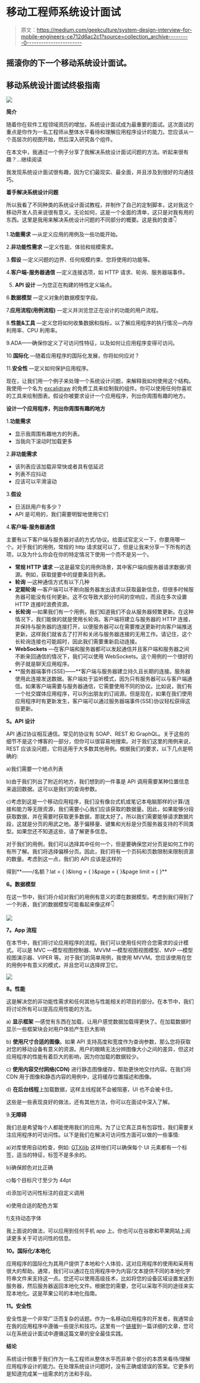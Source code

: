 # 移动工程师系统设计面试

> 原文：<https://medium.com/geekculture/system-design-interview-for-mobile-engineers-ce712d6ac2c1?source=collection_archive---------0----------------------->

## 摇滚你的下一个移动系统设计面试。

## 移动系统设计面试终极指南

![](img/dee431792b9420ffb3088e27aaeee6c9.png)

**简介**

随着你在软件工程领域资历的增加，系统设计面试成为最重要的面试。这次面试的重点是你作为一名工程师从整体水平看待和理解应用程序设计的能力。您应该从一个高层次的视图开始，然后深入研究各个组件。

在本文中，我通过一个例子分享了我解决系统设计面试问题的方法。听起来很有趣？…继续阅读

我发现系统设计面试很有趣，因为它们最现实、最全面，并且涉及到很好的沟通技巧。

**着手解决系统设计问题**

所以我看了不同种类的系统设计面试教程，并制作了自己的定制脚本，这对我这个移动开发人员来说很有意义。无论如何，这是一个全面的清单，这只是对我有用的东西。这里是我用来解决系统设计问题的不同部分的概要。这是我的食谱👇

1.**功能需求** —从定义应用的用例及一些功能开始。

2.**非功能性需求** —定义性能、体验和规模需求。

3.**假设** —定义问题的边界、任何规模约束、您将使用的功能等。

4.**客户端-服务器通信** —定义连接选项，如 HTTP 请求、轮询、服务器端事件。

5. **API 设计** —为您正在构建的特性定义端点。

6.**数据模型** —定义对象的数据模型字段。

7.**应用流程(用例流程)** —定义并浏览您正在设计的功能的用户流程。

8.**性能&工具** —定义您将如何收集数据和指标，以了解应用程序的执行情况—内存利用率、CPU 利用率。

9.ADA——确保你定义了可访问性特征，以及如何让应用程序变得可访问。

10.**国际化** —随着应用程序的国际化发展，你将如何应对？

11.**安全性** —定义如何保护应用程序。

现在，让我们用一个例子来处理一个系统设计问题，来解释我如何使用这个结构。我使用一个名为 [excalidraw](https://excalidraw.com/) 的免费工具来绘制我的组件。你可以使用任何你喜欢的工具来绘制图表。假设你被要求设计一个应用程序，列出你周围有趣的地方。

**设计一个应用程序，列出你周围有趣的地方**

1.**功能需求**

*   显示我周围有趣地方的列表。
*   当我向下滚动时加载更多

2.**非功能需求**

*   该列表应该加载非常快或者具有低延迟
*   列表不应抖动
*   应该可以平滑滚动

3.**假设**

*   日活跃用户有多少？
*   API 是可用的，我们需要明智地使用它们

4.**客户端-服务器通信**

主要有以下客户端与服务器对话的方式/协议。给面试官定义一下，你要用哪一个。对于我们的用例，常规的 http 请求就可以了，但是让我来分享一下所有的选项，以及为什么你会在你的特定情况下使用一个而不是另一个。

*   **常规 HTTP 请求** —这是最常见的用例场景，其中客户端向服务器请求数据/资源。例如，获取提要中的提要条目列表。
*   **轮询** —这种通信方式有以下几种
*   **定期轮询** —客户端可以不断向服务器发出请求以获取最新信息，但很多时候服务器可能没有任何更新。这不仅导致大部分时间的空响应，而且在多次设置 HTTP 连接时浪费资源。
*   **长轮询** —如果我们有一个用例，我们知道我们不会从服务器频繁更新。在这种情况下，我们能做的就是使用长轮询。客户端将建立与服务器的 HTTP 连接，并保持与服务器的连接打开，以便服务器可以在需要推送更新时向客户端推送更新。这样我们就省去了打开和关闭与服务器连接的无用工作。请记住，这个长轮询连接也可能超时，因此我们需要重新启动连接。
*   **WebSockets** —在客户端和服务器都可以发起通信并且客户端和服务器之间不断来回通信的情况下，我们可以使用 WebSockets。这个用例的一个很好的例子就是聊天应用程序。
*   **服务器端事件(SSE)——**客户端与服务器建立持久且长期的连接。服务器使用此连接发送数据。客户端处于监听模式，因为只有服务器可以与客户端通信。如果客户端需要与服务器通信，它需要使用不同的协议。比如说，我们有一个社交媒体应用程序，可以列出朋友的订阅源。但是现在，如果在我们使用应用程序时有更新发生，客户端可以通过服务器端事件(SSE)协议轻松获得这些更新。

**5。API 设计**

API 通过协议相互通信。常见的协议有 SOAP、REST 和 GraphQL。关于这些的细节不是这个博客的一部分，但你可以很容易地搜索。对于我们这里的用例来说，REST 应该没问题，它将适用于大多数其他用例。根据我们的要求，以下几点是明确的:

a)我们需要一个地点列表

b)由于我们列出了附近的地方，我们想到的一件事是 API 调用需要某种位置信息来返回数据。这可以是我们的查询参数。

c)考虑到这是一个移动应用程序，我们没有像台式机或笔记本电脑那样的计算/连接和能力等无限资源，我们需要小心我们应该获取的数据量。因此，如果能够分段获取数据，并在需要时获取更多数据，那就太好了。所以我们需要能够请求数据片段，这就是分页的用武之地。基于偏移量、键集和光标是分页服务器支持的不同类型。如果您还不知道这些，请了解更多信息。

对于我们的用例，我们可以选择其中任何一个，但是要确保您对分页是如何工作的有所了解。我们将选择偏移分页。因此，我们将有一个页码和页数限制来限制资源的数量。考虑到这一点，我们的 API 应该是这样的

得到**——/名额？lat = { }&long = { }&page = { }&page limit = { }**

**6。数据模型**

在这一节中，我们将介绍对我们的用例有意义的潜在数据模型。考虑到我们得到了一个列表，我们的数据模型可能看起来像这样👇

![](img/02c0c0ae06abe7e2a9a548fd958d1379.png)

**7。App 流程**

在本节中，我们将讨论应用程序的流程。我们可以使用任何符合您需求的设计模式。可以是 MVC —模型视图控制器、MVVM —模型视图视图模型、MVP —模型视图演示器、VIPER 等。对于我们的简单用例，我使用 MVVM。您应该使用在您的用例中有意义的模式，并且您可以选择捍卫它。

![](img/66c126039f41aaf50e0dc44334bb5ead.png)

**8。性能**

这是解决您的非功能性需求和任何其他与性能相关的项目的部分。在本节中，我们将讨论所有可以提高应用性能的方法。

a) **显示框架** —感觉有东西在加载，让用户感觉数据加载得更快了。在加载数据时显示一些框架块会对用户体验产生巨大影响

b) **使用尺寸合适的图像**。如果 API 支持高度和宽度作为查询参数，那么您将获取对您的移动设备有意义的资源。用户的眼睛无法分辨图像大小之间的差异，但这对应用程序的性能有着巨大的影响，因为你加载的数据较少。

c) **使用内容交付网络(CDN)** 进行静态图像缓存，帮助更快地交付内容。在我们将 CDN 用于图像和静态内容的用例中，这将缓存位置描述和图像。

d) **在后台线程**上加载数据，这样主线程就不会被阻塞，UI 也不会被卡住。

这些是一些表现良好的做法，还有其他方法，你可以在面试中深入了解。

9.**无障碍**

我们总是希望每个人都能使用我们的应用。为了让它真正具有包容性，我们需要关注应用程序的可访问性。以下是我们在解决可访问性方面可以做的一些事情:

a)对库使用自动检查，例如: [GTXilib](https://github.com/google/GTXiLib) 这样他们可以确保每个 UI 元素都有一个标签，适当的特征，标签不是多余的。

b)确保颜色对比正确

c)每个目标尺寸至少为 44pt

d)添加可访问性标注的自定义调用

e)使用合适的配色方案

f)支持动态字体

我上面说的做法，可以应用到任何手机 app 上。你也可以在谷歌和苹果网站上阅读更多关于可访问性的信息。

**10。国际化/本地化**

应用程序的国际化为其用户提供了本地和个人体验，这对应用程序的使用和采用有很大的帮助。通常，我们可以通过在应用程序中为内容/文本提供不同的本地化字符串文件来支持这一点。您还可以使用高级技术，比如将您的设备区域设置发送到服务器，然后服务器返回本地化文件。根据您的需要，您可以采取不同的途径来实现本地化。这是苹果公司的本地化指南。

**11。安全性**

安全性是一个非常广泛而复杂的话题。作为一名移动应用程序的开发者，我通常会在我的应用程序中遵循一些提示和技巧。这里有一个[链接](https://www.shashankthakur.dev/2020/09/how-to-make-ios-app-secure.html)到一篇详细的文章，您可以在系统设计面试中遵循这篇文章的安全最佳实践。

**结论**

系统设计侧重于我们作为一名工程师从整体水平而非单个部分的本质来看待/理解应用程序设计的能力。在处理系统设计问题时，没有正确或错误的答案。它更多的是知道完成某一组需求的方法和手段。
